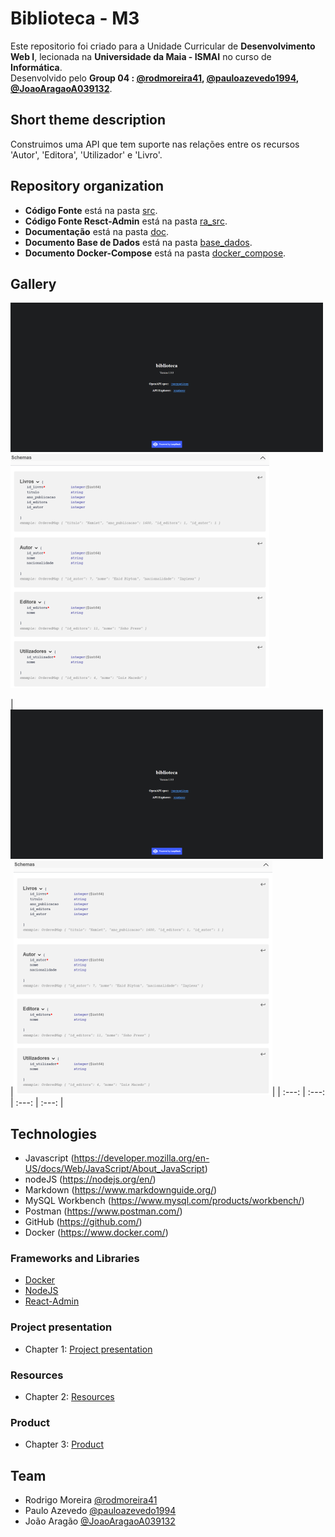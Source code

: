 # Biblioteca - M3

Este repositorio foi criado para a Unidade Curricular de **Desenvolvimento Web I**, lecionada na **Universidade da Maia - ISMAI** no curso de **Informática**. </br>
Desenvolvido pelo **Group 04 : [@rodmoreira41](https://github.com/rodmoreira41), [@pauloazevedo1994](https://github.com/pauloazevedo1994), [@JoaoAragaoA039132](https://github.com/JoaoAragaoA039132)**.

## Short theme description

Construimos uma API que tem suporte nas relações entre os recursos 'Autor', 'Editora', 'Utilizador' e 'Livro'.

## Repository organization

* **Código Fonte** está na pasta [src](src/).
* **Código Fonte Resct-Admin** está na pasta [ra_src](src\react_biblioteca).
* **Documentação** está na pasta [doc](doc/).
* **Documento Base de Dados** está na pasta [base_dados](src\api_biblioteca\db\biblioteca.sql).
* **Documento Docker-Compose** está na pasta [docker_compose](docker-compose.yaml).


## Gallery

![foto1](doc/images/foto1.png)
![foto2](doc/images/foto2.png)

|![foto1](doc/images/foto1.png)|![foto2](doc/images/foto2.png)|
| :---: | :---: | :---: | :---: |

## Technologies

* Javascript (https://developer.mozilla.org/en-US/docs/Web/JavaScript/About_JavaScript)
* nodeJS (https://nodejs.org/en/)
* Markdown (https://www.markdownguide.org/)
* MySQL Workbench (https://www.mysql.com/products/workbench/)
* Postman (https://www.postman.com/)
* GitHub (https://github.com/)
* Docker (https://www.docker.com/)

### Frameworks and Libraries

* [Docker](https://docs.docker.com/get-started/overview/)
* [NodeJS](https://nodejs.org/en/about/)
* [React-Admin](https://marmelab.com/react-admin/Readme.html)

### Project presentation
* Chapter 1: [Project presentation](doc/c1.md)
### Resources
* Chapter 2: [Resources](doc/c2.md)
### Product
* Chapter 3: [Product](doc/c3.md)

## Team
* Rodrigo Moreira [@rodmoreira41](https://github.com/rodmoreira41)
* Paulo Azevedo [@pauloazevedo1994](https://github.com/pauloazevedo1994)
* João Aragão [@JoaoAragaoA039132](https://github.com/JoaoAragaoA039132)
